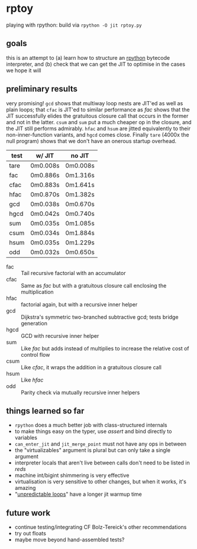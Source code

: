 # rptoy
playing with rpython: build via `rpython -O jit rptoy.py`

## goals
this is an attempt to (a) learn how to structure an [rpython](https://rpython.readthedocs.io/en/latest/) bytecode interpreter, and (b) check that we can get the JIT to optimise in the cases we hope it will

## preliminary results
very promising! `gcd` shows that multiway loop nests are JIT'ed as well as plain loops; that `cfac` is JIT'ed to similar performance as *fac* shows that the JIT successfully elides
the gratuitous closure call that occurs in the former and not in the latter. `csum` and `sum` put a much cheaper op in the closure, and the JIT still performs admirably.
`hfac` and `hsum` are jitted equivalently to their non-inner-function variants, and `hgcd` comes close.
Finally `tare` (4000x the null program) shows that we don't have an onerous startup overhead.

| test  | w/ JIT | no JIT |
| ------------- | ------------- | -------- |
| tare |        0m0.008s |      0m0.008s|
| fac | 0m0.886s |      0m1.316s|
| cfac |        0m0.883s |      0m1.641s|
| hfac |        0m0.870s |      0m1.382s|
| gcd | 0m0.038s |      0m0.670s|
| hgcd |        0m0.042s |      0m0.740s|
| sum | 0m0.035s |      0m1.085s|
| csum |        0m0.034s |      0m1.884s|
| hsum |        0m0.035s |      0m1.229s|
| odd | 0m0.032s |      0m0.650s|


<dl>
  <dt>fac</dt>
  <dd>Tail recursive factorial with an accumulator</dd>
  <dt>cfac</dt>
  <dd>Same as <em>fac</em> but with a gratuitous closure call enclosing the multiplication</dd>
  <dt>hfac</dt>
  <dd>factorial again, but with a recursive inner helper</dd>
  <dt>gcd</dt>
  <dd>Dijkstra's symmetric two-branched subtractive gcd; tests bridge generation</dd>
  <dt>hgcd</dt>
  <dd>GCD with recursive inner helper</dd>
  <dt>sum</dt>
  <dd>Like <em>fac</em> but adds instead of multiplies to increase the relative cost of control flow</dd>
  <dt>csum</dt>
  <dd>Like <em>cfac</em>, it wraps the addition in a gratuitous closure call</dd>
  <dt>hsum</dt>
  <dd>Like <em>hfac</em></dd>
  <dt>odd</dt>
  <dd>Parity check via mutually recursive inner helpers</dd>
</dl>

## things learned so far
- `rpython` does a much better job with class-structured internals
- to make things easy on the typer, use *assert* and bind directly to variables
- `can_enter_jit` and `jit_merge_point` must not have any ops in between
- the "virtualizables" argument is plural but can only take a single argument
- interpreter locals that aren't live between calls don't need to be listed in *reds*
- machine int/bigint shimmering is very effective
- virtualisation is very sensitive to other changes, but when it works, it's amazing
- "[unpredictable loops](https://github.com/demaere-oiie/rptoy/blob/main/gcdthoughts.md)" have a longer jit warmup time

## future work
- continue testing/integrating CF Bolz-Tereick's other recommendations
- try out floats
- maybe move beyond hand-assembled tests?
